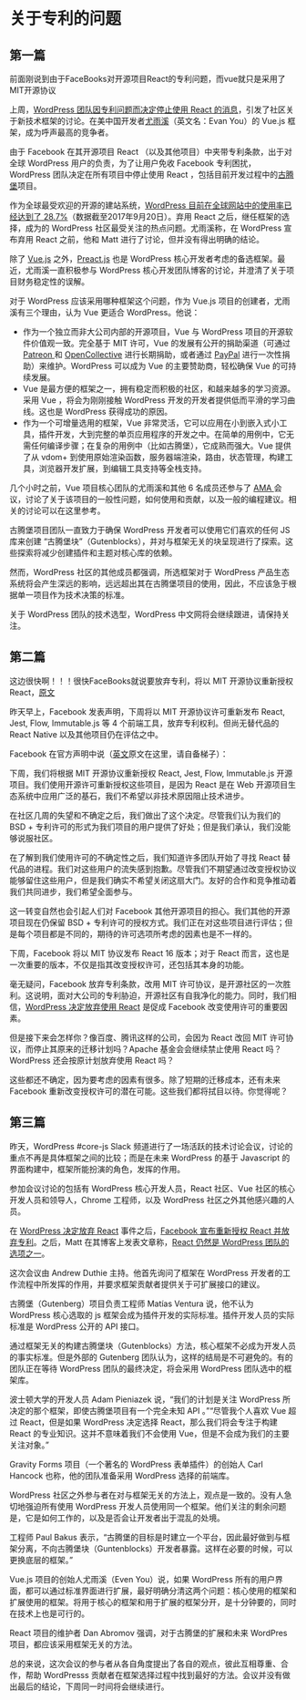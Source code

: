 # 关于专利的问题

## 第一篇

前面刚说到由于FaceBooks对开源项目React的专利问题，而vue就只是采用了 MIT开源协议

上周，[WordPress 团队因专利问题而决定停止使用 React 的消息](https://wpchina.org/wordpress-stop-using-react-5487/)，引发了社区关于新技术框架的讨论。在美中国开发者[尤雨溪](https://baike.baidu.com/item/尤雨溪/2281470)（英文名：Evan You）的 Vue.js 框架，成为呼声最高的竞争者。

由于 Facebook 在其开源项目 React （以及其他项目）中夹带专利条款，出于对全球 WordPress 用户的负责，为了让用户免收 Facebook 专利困扰，WordPress 团队决定在所有项目中停止使用 React ，包括目前开发过程中的[古腾堡](https://wpchina.org/wordperss-new-core-editor-gutenberg-is-under-development-5450/)项目。

作为全球最受欢迎的开源的建站系统，[WordPress 目前在全球网站中的使用率已经达到了 28.7%](https://w3techs.com/technologies/history_overview/content_management/all)（数据截至2017年9月20日）。弃用 React 之后，继任框架的选择，成为的 WordPress 社区最受关注的热点问题。尤雨溪称，在 WordPress 宣布弃用 React 之前，他和 Matt 进行了讨论，但并没有得出明确的结论。

除了 [Vue.js](https://cn.vuejs.org/) 之外，[Preact.js](https://github.com/developit/preact) 也是 WordPress 核心开发者考虑的备选框架。最近，尤雨溪一直积极参与 WordPress 核心开发团队博客的讨论，并澄清了关于项目财务稳定性的误解。

对于 WordPress 应该采用哪种框架这个问题，作为 Vue.js 项目的创建者，尤雨溪有三个理由，认为 Vue 更适合 WordPress。他说：

- 作为一个独立而非大公司内部的开源项目，Vue 与 WordPress 项目的开源软件价值观一致。完全基于 MIT 许可，Vue 的发展有公开的捐助渠道（可通过 [Patreon ](https://www.patreon.com/evanyou)和 [OpenCollective](https://opencollective.com/vuejs) 进行长期捐助，或者通过 [PayPal](https://www.paypal.me/evanyou) 进行一次性捐助）来维护。WordPress 可以成为 Vue 的主要赞助商，轻松确保 Vue 的可持续发展。
- Vue 是最方便的框架之一，拥有稳定而积极的社区，和越来越多的学习资源。采用 Vue ，将会为刚刚接触 WordPress 开发的开发者提供低而平滑的学习曲线。这也是 WordPress 获得成功的原因。
- 作为一个可增量选用的框架，Vue 非常灵活，它可以应用在小到嵌入式小工具，插件开发，大到完整的单页应用程序的开发之中。在简单的用例中，它无需任何编译步骤；在复杂的用例中（比如古腾堡），它成熟而强大。Vue 提供了从 vdom+ 到使用原始渲染函数，服务器端渲染，路由，状态管理，构建工具，浏览器开发扩展，到编辑工具支持等全栈支持。

几个小时之前，Vue 项目核心团队的尤雨溪和其他 6 名成员还参与了 [AMA ](https://hashnode.com/ama/with-vuejs-team-cj7itlrki03ae62wuv2r2005s)会议，讨论了关于该项目的一般性问题，如何使用和贡献，以及一般的编程建议。相关的讨论可以在这里参考。

古腾堡项目团队一直致力于确保 WordPress 开发者可以使用它们喜欢的任何 JS 库来创建 “古腾堡块”（Gutenblocks），并对与框架无关的块呈现进行了探索。这些探索将减少创建插件和主题对核心库的依赖。

然而，WordPress 社区的其他成员都强调，所选框架对于 WordPress 产品生态系统将会产生深远的影响，远远超出其在古腾堡项目的使用，因此，不应该急于根据单一项目作为技术决策的标准。

关于 WordPress 团队的技术选型，WordPress 中文网将会继续跟进，请保持关注。

## 第二篇

这边很快啊！！！很快FaceBooks就说要放弃专利，将以 MIT 开源协议重新授权 React，[原文](https://wpchina.org/facebook-will-relicense-react-via-react-next-week-5502/)

昨天早上，Facebook 发表声明，下周将以 MIT 开源协议许可重新发布 React, Jest, Flow, Immutable.js 等 4 个前端工具，放弃专利权利。但尚无替代品的 React Native 以及其他项目仍在评估之中。

Facebook 在官方声明中说（[英文](https://code.facebook.com/posts/300798627056246/relicensing-react-jest-flow-and-immutable-js/)原文在这里，请自备梯子）：

 下周，我们将根据 MIT 开源协议重新授权 React, Jest, Flow, Immutable.js 开源项目。我们使用开源许可重新授权这些项目，是因为 React 是在 Web 开源项目生态系统中应用广泛的基石，我们不希望以非技术原因阻止技术进步。

 在社区几周的失望和不确定之后，我们做出了这个决定。尽管我们认为我们的 BSD + 专利许可的形式为我们项目的用户提供了好处；但是我们承认，我们没能够说服社区。

在了解到我们使用许可的不确定性之后，我们知道许多团队开始了寻找 React 替代品的进程。我们对这些用户的流失感到抱歉。尽管我们不期望通过改变授权协议能够留住这些用户，但是我们确实不希望关闭这扇大门。友好的合作和竞争推动着我们共同进步，我们希望全面参与。

这一转变自然也会引起人们对 Facebook 其他开源项目的担心。我们其他的开源项目现在仍保留 BSD + 专利许可的授权方式。我们正在对这些项目进行评估；但是每个项目都是不同的，期待的许可选项所考虑的因素也是不一样的。

下周，Facebook 将以 MIT 协议发布 React 16 版本；对于 React 而言，这也是一次重要的版本，不仅是指其改变授权许可，还包括其本身的功能。

毫无疑问，Facebook 放弃专利条款，改用 MIT 许可协议，是开源社区的一次胜利。这说明，面对大公司的专利胁迫，开源社区有自我净化的能力。同时，我们相信，[WordPress 决定放弃使用 React](https://wpchina.org/wordpress-stop-using-react-5487/) 是促成 Facebook 改变使用许可的重要因素。

但是接下来会怎样你？像百度、腾讯这样的公司，会因为 React 改回 MIT 许可协议，而停止其原来的迁移计划吗？Apache 基金会会继续禁止使用 React 吗？WordPress 还会按原计划放弃使用 React 吗？

这些都还不确定，因为要考虑的因素有很多。除了短期的迁移成本，还有未来 Facebook 重新改变授权许可的潜在可能。这些我们都将拭目以待。你觉得呢？

## 第三篇

昨天，WordPress #core-js Slack 频道进行了一场活跃的技术讨论会议，讨论的重点不再是具体框架之间的比较；而是在未来 WordPress 的基于 Javascript 的界面构建中，框架所能扮演的角色，发挥的作用。

参加会议讨论的包括有 WordPress 核心开发人员，React 社区、Vue 社区的核心开发人员和领导人，Chrome 工程师，以及 WordPress 社区之外其他感兴趣的人员。

在 [WordPress 决定放弃 React](https://wpchina.org/wordpress-stop-using-react-5487/) 事件之后，[Facebook 宣布重新授权 React 并放弃专利](https://wpchina.org/facebook-will-relicense-react-via-react-next-week-5502/)。之后，Matt 在其博客上发表文章称，[React 仍然是 WordPress 团队的选项之一](https://ma.tt/2017/09/facebook-dropping-patent-clause/)。

这次会议由 Andrew Duthie 主持。他首先询问了框架在 WordPress 开发者的工作流程中所发挥的作用，并要求框架贡献者提供关于可扩展接口的建议。

古腾堡（Gutenberg）项目负责工程师 Matías Ventura 说，他不认为 WordPress 核心选取的 js 框架会成为插件开发的实际标准。插件开发人员的实际标准是 WordPress 公开的 API 接口。

通过框架无关的构建古腾堡块（Gutenblocks）方法，核心框架不必成为开发人员的事实标准。但是外部的 Gutenberg 团队认为，这样的结局是不可避免的。有的团队正在等待 WordPress 团队的最终决定，将会采用 WordPress 团队选中的框架库。

波士顿大学的开发人员 Adam Pieniazek 说，“我们的计划是关注 WordPress 所决定的那个框架，即使古腾堡项目有一个完全未知 API 。”“尽管我个人喜欢 Vue 超过 React，但是如果 WordPress 决定选择 React，那么我们将会专注于构建 React 的专业知识。这并不意味着我们不会使用 Vue，但是不会成为我们的主要关注对象。”

Gravity Forms 项目（一个著名的 WordPress 表单插件）的创始人 Carl Hancock 也称，他的团队准备采用 WordPress 选择的前端库。

WordPress 社区之外参与者在对与框架无关的方法上，观点是一致的。没有人急切地强迫所有使用 WordPress 开发人员使用同一个框架。他们关注的剩余问题是，它是如何工作的，以及是否会让开发者出于混乱的处境。

工程师 Paul Bakus 表示，“古腾堡的目标是时建立一个平台，因此最好做到与框架分离，不向古腾堡块（Guntenblocks）开发者暴露。这样在必要的时候，可以更换底层的框架。”

Vue.js 项目的创始人尤雨溪（Even You）说，如果 WordPress 所有的用户界面，都可以通过标准界面进行扩展，最好明确分清这两个问题：核心使用的框架和扩展使用的框架。将用于核心的框架和用于扩展的框架分开，是十分钟要的，同时在技术上也是可行的。

React 项目的维护者 Dan Abromov 强调，对于古腾堡的扩展和未来 WordPres 项目，都应该采用框架无关的方法。

总的来说，这次会议的参与者从各自角度提出了各自的观点，彼此互相尊重、合作，帮助 WordPresss 贡献者在框架选择过程中找到最好的方法。会议并没有做出最后的结论，下周同一时间将会继续进行。